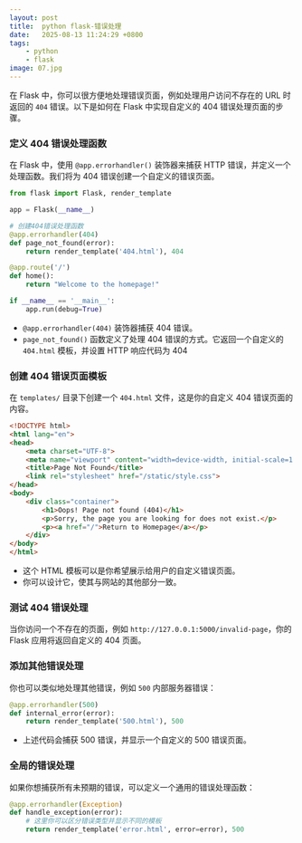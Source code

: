 ```yaml
---
layout: post
title:  python flask-错误处理
date:   2025-08-13 11:24:29 +0800
tags: 
    - python 
    - flask
image: 07.jpg
---
```


在 Flask 中，你可以很方便地处理错误页面，例如处理用户访问不存在的 URL 时返回的 `404` 错误。以下是如何在 Flask 中实现自定义的 404 错误处理页面的步骤。

### 定义 404 错误处理函数

在 Flask 中，使用 `@app.errorhandler()` 装饰器来捕获 HTTP 错误，并定义一个处理函数。我们将为 404 错误创建一个自定义的错误页面。

```python
from flask import Flask, render_template

app = Flask(__name__)

# 创建404错误处理函数
@app.errorhandler(404)
def page_not_found(error):
    return render_template('404.html'), 404

@app.route('/')
def home():
    return "Welcome to the homepage!"

if __name__ == '__main__':
    app.run(debug=True)
```

- `@app.errorhandler(404)` 装饰器捕获 404 错误。
- `page_not_found()` 函数定义了处理 404 错误的方式。它返回一个自定义的 `404.html` 模板，并设置 HTTP 响应代码为 404

### 创建 404 错误页面模板

在 `templates/` 目录下创建一个 `404.html` 文件，这是你的自定义 404 错误页面的内容。

```html
<!DOCTYPE html>
<html lang="en">
<head>
    <meta charset="UTF-8">
    <meta name="viewport" content="width=device-width, initial-scale=1.0">
    <title>Page Not Found</title>
    <link rel="stylesheet" href="/static/style.css">
</head>
<body>
    <div class="container">
        <h1>Oops! Page not found (404)</h1>
        <p>Sorry, the page you are looking for does not exist.</p>
        <p><a href="/">Return to Homepage</a></p>
    </div>
</body>
</html>
```

- 这个 HTML 模板可以是你希望展示给用户的自定义错误页面。
- 你可以设计它，使其与网站的其他部分一致。

### 测试 404 错误处理

当你访问一个不存在的页面，例如 `http://127.0.0.1:5000/invalid-page`，你的 Flask 应用将返回自定义的 404 页面。

### 添加其他错误处理

你也可以类似地处理其他错误，例如 `500` 内部服务器错误：

```python
@app.errorhandler(500)
def internal_error(error):
    return render_template('500.html'), 500
```

- 上述代码会捕获 500 错误，并显示一个自定义的 500 错误页面。

### 全局的错误处理

如果你想捕获所有未预期的错误，可以定义一个通用的错误处理函数：

```python
@app.errorhandler(Exception)
def handle_exception(error):
    # 这里你可以区分错误类型并显示不同的模板
    return render_template('error.html', error=error), 500
```